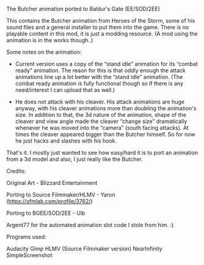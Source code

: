 The Butcher animation ported to Baldur's Gate (EE/SOD/2EE)



This contains the Butcher animation
from Heroes of the Storm, some of his sound files and a general
installer to put them into the game. There is no playable content in
this mod, it is just a modding resource. (A mod using the animation
is in the works though..)


Some notes on the animation:

- Current version uses a copy of the
“stand idle” animation for its “combat ready” animation. 
The reaon for this is that oddly enough
the attack animations line up a lot better with the “stand idle”
animation. (The combat ready animation is fully functional though so
if there is any need/interest I can upload that as well.)

- He does not attack with his cleaver. 
His attack animations are huge anyway,
with his cleaver animations more than doubling the animation's size.
In addition to that, the 3d nature of the animation, shape of the
cleaver and view angle made the cleaver “change size”
dramatically whenever he was moved into the “camera” (south
facing attacks). At times the cleaver appeared bigger than the
Butcher himself. So for now he just hacks and slashes with his hook.



That's it. I mostly just wanted to see
how easy/hard it is to port an animation from a 3d model and also, I
just really like the Butcher.



Credits:

Original Art - Blizzard Entertainment

Porting to Source Filmmaker/HLMV -
Yaron (https://sfmlab.com/profile/3762/)

Porting to BGEE/SOD/2EE - Ulb 


Argent77 for the automated animation
slot code I stole from him. :)




Programs used:

Audacity
Gimp
HLMV (Source Filmmaker version)
NearInfinity
SimpleScreenshot

